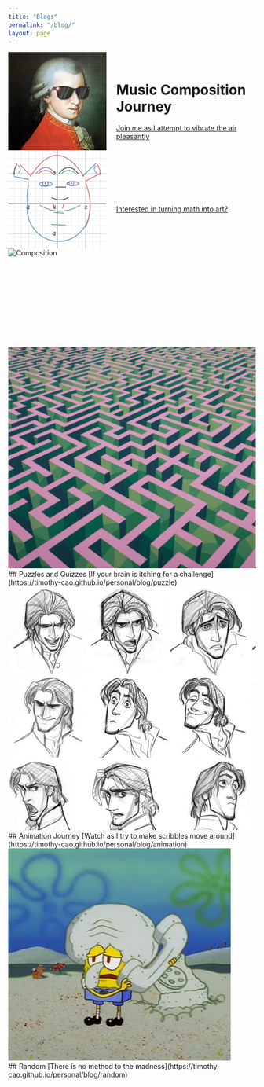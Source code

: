 ```yaml
---
title: "Blogs"
permalink: "/blog/"
layout: page
---
```


<div style="display: flex; align-items: center;">
  <img src="/assets/images/composition.jpg" alt="Composition" style="width: 200px; height: 200px;">
  <div style="margin-left: 20px;">
    <h1>Music Composition Journey</h1>
    <a href="https://timothy-cao.github.io/personal/blog/composition">Join me as I attempt to vibrate the air pleasantly</a>
  </div>
</div>

<div style="display: flex; align-items: center;">
  <img src="/assets/images/desmos.png" alt="Desmos Art" style="width: 200px; height: 200px;">
  <div style="margin-left: 20px;">
    <h1></h1>
    <a href="https://timothy-cao.github.io/personal/blog/desmos">Interested in turning math into art?</a>
  </div>
</div>

<div style="display: flex; align-items: center;">
  <img src="" alt="Composition" style="width: 200px; height: 200px;">
  <div style="margin-left: 20px;">
    <h1></h1>
    <a href="https://timothy-cao.github.io/personal/blog/"></a>
  </div>
</div>



<div class="blog-section">
  <img src="/assets/images/puzzle.png" alt="Puzzles and Quizzes" class="blog-image">
  <div>
    ## Puzzles and Quizzes
    [If your brain is itching for a challenge](https://timothy-cao.github.io/personal/blog/puzzle)
  </div>
</div>

<div class="blog-section">
  <img src="/assets/images/animation.jpg" alt="Animation" class="blog-image">
  <div>
    ## Animation Journey
    [Watch as I try to make scribbles move around](https://timothy-cao.github.io/personal/blog/animation)
  </div>
</div>

<div class="blog-section">
  <img src="/assets/images/spongebob.png" alt="Random" class="blog-image">
  <div>
    ## Random
    [There is no method to the madness](https://timothy-cao.github.io/personal/blog/random)
  </div>
</div>
